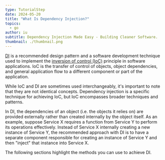 ```yaml
---
type: TutorialStep
date: 2024-05-20
title: "What Is Dependency Injection?"
topics:
  - go
author: iu
subtitle: Dependency Injection Made Easy - Building Cleaner Software.
thumbnail: ./thumbnail.png
---
```


[DI](https://en.wikipedia.org/wiki/Dependency_injection) is a recommended design pattern and a software development technique used to implement the [inversion of control (IoC)](https://en.wikipedia.org/wiki/Inversion_of_control) principle in software applications. IoC is the transfer of control of objects, object dependencies, and general application flow to a different component or part of the application.

While IoC and DI are sometimes used interchangeably, it's important to note that they are not identical concepts. Dependency injection is a specific technique for achieving IoC, but IoC encompasses broader techniques and patterns.

In DI, the dependencies of an object (i.e. the objects it relies on) are provided externally rather than created internally by the object itself. As an example, suppose Service X requires a function from Service Y to perform its operations effectively. Instead of Service X internally creating a new instance of Service Y, the recommended approach with DI is to have a separate component responsible for creating an instance of Service Y and then "inject" that instance into Service X.

The following sections highlight the methods you can use to achieve DI.
